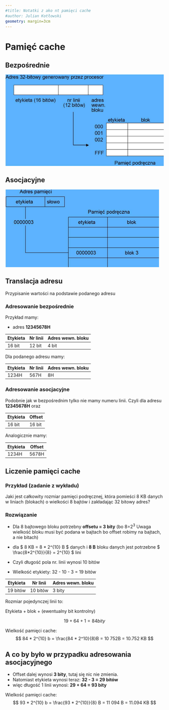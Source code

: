 ```yaml
---
#title: Notatki z ako nt pamięci cache
#author: Julian Kotłowski
geometry: margin=3cm
---
```



# Pamięć cache
## Bezpośrednie
![Bezpośrednie](bezposrednie.png)
## Asocjacyjne
![Asocjacyjne](asocjacyjne.png)

## Translacja adresu
Przypisanie wartości na podstawie podanego adresu
### Adresowanie bezpośrednie

Przykład mamy:
- adres **12345678H**

| Etykieta | Nr linii | Adres wewn. bloku |
|----------|----------|-------------------|
| 16 bit   | 12 bit   | 4 bit             |

Dla podanego adresu mamy:

| Etykieta | Nr linii | Adres wewn. bloku |
|----------|----------|-------------------|
| 1234H    | 567H     | 8H                |



### Adresowanie asocjacyjne
Podobnie jak w bezpośrednim tylko nie mamy numeru linii.
Czyli dla adresu **12345678H** oraz

| Etykieta | Offset   |
|----------|----------|
| 16 bit   | 16 bit   |

Analogicznie mamy:

| Etykieta | Offset   |
|----------|----------|
| 1234H    | 5678H    |


## Liczenie pamięci cache

### Przykład (zadanie z wykładu)

Jaki jest całkowity rozmiar pamięci podręcznej, która pomieści 8 KB danych w liniach (blokach) o wielkości 8 bajtów i zakładając 32 bitowy adres?

### Rozwiązanie
- Dla 8 bajtowego bloku potrzebny **offsetu = 3 bity** (bo 8=$2^3$ Uwaga wielkość bloku musi być podana w bajtach bo offset robimy na bajtach, a nie bitach)

- dla $ 8 KB = 8 * 2^{10} B $  danych i **8 B** bloku danych jest potrzebne $ \frac{8*2^{10}}{8} = 2^{10} $ lini
- Czyli długość pola nr. linii wynosi 10 bitów
- Wielkość etykiety: 32 - 10 - 3 = 19 bitów

| Etykieta | Nr linii | Adres wewn. bloku |
|----------|----------|-------------------|
| 19 bitów    | 10 bitów     | 3 bity     |


Rozmiar pojedynczej linii to:

Etykieta + blok + (ewentualny bit kontrolny)

$$ 19 + 64 + 1 = 84 bity $$

Wielkość pamięci cache:
$$ 84 * 2^{10} b = \frac{84 * 2^10}{8}B = 10 752B = 10.752 KB $$


## A co by było w przypadku adresowania asocjacyjnego

- Offset dalej wynosi **3 bity**, tutaj się nic nie zmienia.
- Natomiast etykieta wynosi teraz: **32 - 3 = 29 bitów**
- więc długość 1 linii wynosi: **29 + 64 = 93 bity**

Wielkość pamięci cache:
$$ 93 * 2^{10} b = \frac{93 * 2^{10}}{8} B = 11 094 B = 11.094 KB $$
